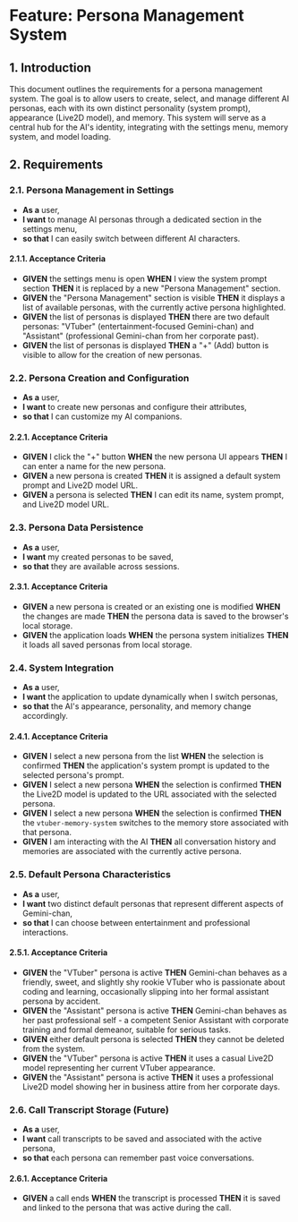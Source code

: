 # Feature: Persona Management System

## 1. Introduction
This document outlines the requirements for a persona management system. The goal is to allow users to create, select, and manage different AI personas, each with its own distinct personality (system prompt), appearance (Live2D model), and memory. This system will serve as a central hub for the AI's identity, integrating with the settings menu, memory system, and model loading.

## 2. Requirements

### 2.1. Persona Management in Settings
- **As a** user,
- **I want** to manage AI personas through a dedicated section in the settings menu,
- **so that** I can easily switch between different AI characters.

#### 2.1.1. Acceptance Criteria
- **GIVEN** the settings menu is open **WHEN** I view the system prompt section **THEN** it is replaced by a new "Persona Management" section.
- **GIVEN** the "Persona Management" section is visible **THEN** it displays a list of available personas, with the currently active persona highlighted.
- **GIVEN** the list of personas is displayed **THEN** there are two default personas: "VTuber" (entertainment-focused Gemini-chan) and "Assistant" (professional Gemini-chan from her corporate past).
- **GIVEN** the list of personas is displayed **THEN** a "+" (Add) button is visible to allow for the creation of new personas.

### 2.2. Persona Creation and Configuration
- **As a** user,
- **I want** to create new personas and configure their attributes,
- **so that** I can customize my AI companions.

#### 2.2.1. Acceptance Criteria
- **GIVEN** I click the "+" button **WHEN** the new persona UI appears **THEN** I can enter a name for the new persona.
- **GIVEN** a new persona is created **THEN** it is assigned a default system prompt and Live2D model URL.
- **GIVEN** a persona is selected **THEN** I can edit its name, system prompt, and Live2D model URL.

### 2.3. Persona Data Persistence
- **As a** user,
- **I want** my created personas to be saved,
- **so that** they are available across sessions.

#### 2.3.1. Acceptance Criteria
- **GIVEN** a new persona is created or an existing one is modified **WHEN** the changes are made **THEN** the persona data is saved to the browser's local storage.
- **GIVEN** the application loads **WHEN** the persona system initializes **THEN** it loads all saved personas from local storage.

### 2.4. System Integration
- **As a** user,
- **I want** the application to update dynamically when I switch personas,
- **so that** the AI's appearance, personality, and memory change accordingly.

#### 2.4.1. Acceptance Criteria
- **GIVEN** I select a new persona from the list **WHEN** the selection is confirmed **THEN** the application's system prompt is updated to the selected persona's prompt.
- **GIVEN** I select a new persona **WHEN** the selection is confirmed **THEN** the Live2D model is updated to the URL associated with the selected persona.
- **GIVEN** I select a new persona **WHEN** the selection is confirmed **THEN** the `vtuber-memory-system` switches to the memory store associated with that persona.
- **GIVEN** I am interacting with the AI **THEN** all conversation history and memories are associated with the currently active persona.

### 2.5. Default Persona Characteristics
- **As a** user,
- **I want** two distinct default personas that represent different aspects of Gemini-chan,
- **so that** I can choose between entertainment and professional interactions.

#### 2.5.1. Acceptance Criteria
- **GIVEN** the "VTuber" persona is active **THEN** Gemini-chan behaves as a friendly, sweet, and slightly shy rookie VTuber who is passionate about coding and learning, occasionally slipping into her formal assistant persona by accident.
- **GIVEN** the "Assistant" persona is active **THEN** Gemini-chan behaves as her past professional self - a competent Senior Assistant with corporate training and formal demeanor, suitable for serious tasks.
- **GIVEN** either default persona is selected **THEN** they cannot be deleted from the system.
- **GIVEN** the "VTuber" persona is active **THEN** it uses a casual Live2D model representing her current VTuber appearance.
- **GIVEN** the "Assistant" persona is active **THEN** it uses a professional Live2D model showing her in business attire from her corporate days.

### 2.6. Call Transcript Storage (Future)
- **As a** user,
- **I want** call transcripts to be saved and associated with the active persona,
- **so that** each persona can remember past voice conversations.

#### 2.6.1. Acceptance Criteria
- **GIVEN** a call ends **WHEN** the transcript is processed **THEN** it is saved and linked to the persona that was active during the call.